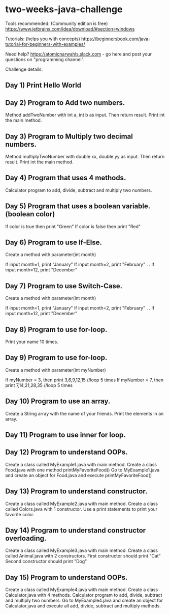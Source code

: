 # two-weeks-java-challenge

Tools recommended: (Community edition is free)
https://www.jetbrains.com/idea/download/#section=windows

Tutorials: (helps you with concepts)
https://beginnersbook.com/java-tutorial-for-beginners-with-examples/

Need help?
https://atomicnarwahls.slack.com - go here and post your questions on "programming channel".

Challenge details:
## Day 1)  Print Hello World

## Day 2) Program to Add two numbers.
Method addTwoNumber with int a, int b as input.
Then return result. Print int the main method.

## Day 3) Program to Multiply two decimal numbers.
Method multiplyTwoNumber with double xx, double yy as input.
Then return result. Print int the main method.

## Day 4) Program that uses 4 methods.
Calculator program to add, divide, subtract and multiply two numbers.

## Day 5) Program that uses a boolean variable. (boolean color)
If color is true then print "Green"
If color is false then print "Red"

## Day 6) Program to use If-Else.
Create a method with parameter(int month)

If input month=1, print "January"
If input month=2, print "February"
.
.
If input month=12, print "December"

## Day 7) Program to use Switch-Case.
Create a method with parameter(int month)

If input month=1, print "January"
If input month=2, print "February"
.
.
If input month=12, print "December"

## Day 8) Program to use for-loop.
Print your name 10 times.

## Day 9) Program to use for-loop.
Create a method with parameter(int myNumber)

If myNumber = 3, then print 3,6,9,12,15 //loop 5 times
If myNumber = 7, then print 7,14,21,28,35 //loop 5 times

## Day 10) Program to use an array.
Create a String array with the name of your friends. Print the elements in an array.

## Day 11) Program to use inner for loop.

## Day 12) Program to understand OOPs.
Create a class called MyExample1.java with main method.
Create a class Food.java with one method printMyFavoriteFood()
Go to MyExample1.java and create an object for Food.java and execute printMyFavoriteFood()

## Day 13) Program to understand constructor.
Create a class called MyExample2.java with main method.
Create a class called Colors.java with 1 constructor.
Use a print statements to print your favorite color.

## Day 14) Program to understand constructor overloading.
Create a class called MyExample3.java with main method.
Create a class called Animal.java with 2 constructors.
First constructor should print "Cat"
Second constructor should print "Dog"

## Day 15) Program to understand OOPs.
Create a class called MyExample4.java with main method.
Create a class Calculator.java with 4 methods. Calculator program to add, divide, subtract and multiply two numbers.
Go to MyExample4.java and create an object for Calculator.java and execute all add, divide, subtract and multiply methods.